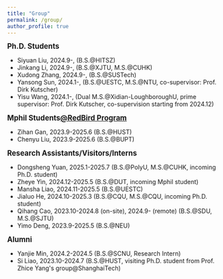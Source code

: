 ```yaml
---
title: "Group"
permalink: /group/
author_profile: true
---
```


<big>**Ph.D. Students**</big>

- Siyuan Liu, 2024.9-, (B.S.@HITSZ)
- Jinkang Li, 2024.9-, (B.S.@XJTU, M.S.@CUHK)
- Xudong Zhang, 2024.9-, (B.S.@SUSTech)
- Yansong Sun, 2024.1-, (B.S.@UESTC, M.S.@NTU, co-supervisor: Prof. Dirk Kutscher)
- Yisu Wang, 2024.1-, (Dual M.S.@Xidian-LoughboroughU, prime supervisor: Prof. Dirk Kutscher, co-supervision starting from 2024.12)

<big>**Mphil Students[@RedBird Program](https://vptlo.hkust-gz.edu.cn/rbm/)**</big>

- Zihan Gan, 2023.9-2025.6 (B.S.@HUST)
- Chenyu Liu, 2023.9-2025.6 (B.S.@BUPT)

<big>**Research Assistants/Visitors/Interns**</big>

- Dongsheng Yuan, 2025.1-2025.7 (B.S.@PolyU, M.S.@CUHK, incoming Ph.D. student)
- Zheye Yin, 2024.12-2025.5 (B.S.@DUT, incoming Mphil student)
- Mansha Liao, 2024.11-2025.5 (B.S.@UESTC)
- Jialuo He, 2024.10-2025.3 (B.S.@CQU, M.S.@CQU, incoming Ph.D. student)
- Qihang Cao, 2023.10-2024.8 (on-site), 2024.9- (remote) (B.S.@SDU, M.S.@SJTU)
- Yimo Deng, 2023.9-2025.5 (B.S.@NEU)

<big>**Alumni**</big>

- Yanjie Min, 2024.2-2024.5 (B.S.@SCNU, Research Intern)
- Si Liao, 2023.10-2024.7 (B.S.@HUST, visiting Ph.D. student from Prof. Zhice Yang's group@ShanghaiTech)
